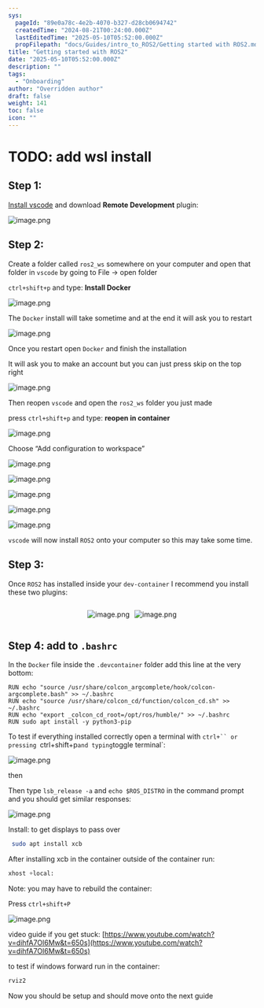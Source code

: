 ```yaml
---
sys:
  pageId: "89e0a78c-4e2b-4070-b327-d28cb0694742"
  createdTime: "2024-08-21T00:24:00.000Z"
  lastEditedTime: "2025-05-10T05:52:00.000Z"
  propFilepath: "docs/Guides/intro_to_ROS2/Getting started with ROS2.md"
title: "Getting started with ROS2"
date: "2025-05-10T05:52:00.000Z"
description: ""
tags:
  - "Onboarding"
author: "Overridden author"
draft: false
weight: 141
toc: false
icon: ""
---
```


# TODO: add wsl install

## Step 1:

[Install vscode](https://code.visualstudio.com/download) and download **Remote Development** plugin:

![image.png](https://prod-files-secure.s3.us-west-2.amazonaws.com/d518164a-d88e-44d1-a4ee-3adb3bd8bce0/efb52993-1881-4a40-b95e-6f020334f022/image.png?X-Amz-Algorithm=AWS4-HMAC-SHA256&X-Amz-Content-Sha256=UNSIGNED-PAYLOAD&X-Amz-Credential=ASIAZI2LB4663XZECE7V%2F20250525%2Fus-west-2%2Fs3%2Faws4_request&X-Amz-Date=20250525T081034Z&X-Amz-Expires=3600&X-Amz-Security-Token=IQoJb3JpZ2luX2VjEF0aCXVzLXdlc3QtMiJHMEUCIBbqkvReWeelE0rwWjmsb66WwN17YaVu1F1DkBetX4XPAiEA9EtyS480e8PMDolr033x2o1Dh1nlLM0AX5UCNPmC1jYq%2FwMIJhAAGgw2Mzc0MjMxODM4MDUiDIyPesI9oDb40m2fyircA3%2FtAnHmim%2BYUN1qLJlntJGsbHyIMMPa7NogHUZ35%2FEBjVDEoJ7zhQDzHD8kXkiw9sOiqcVuYy97uR%2FH69r3bnVdlqDsI51KqN9adNDod1YHDEEkIDN1eaopxw97ko56CzFRxzyXb0qcTMIR26oSD19YqDW2zN2bknWnn5utrm9wy8QFd4RryoRpddbULyeJilnD4f3TnAEC930HetO%2FPfABm5XG3ii87HVocnTQuENFKyO8FGlMWZwa07H%2FiHm166M7MDHGhNs8swtcObjqlcVS0M7%2F8JfUPv9u%2Bokk7vPuFI%2BWjdpBDGocR1Bb%2FTQd7vlRF29k9jHgtGpqAJsqqVvier10%2Bv0txWB95HINwV09NsKF%2Fwl%2Bv2C0pTF4KimAOYDcyKWqMAiOlV3pCwIeR8UpxohA%2BdLurFGsogq5v77tS3Vw15Np60MM0d%2FN6%2FrwMY0kuBIU%2F2WNLPt6KjoH6xb85W0h2AG4mrGO1PUXNYVs6fPcuVtYIZr9vBDGzG7q4OkyLfDhwYeKWNYPfid64hun2rUqTF5%2BOBYaYRP7RWKvAav02qMvys%2B%2FtfMXBiJj%2FurJ6FfETAeChwHxqCNrqORD7grhvL269lc0YqfvreBjHQptz8cnfcAaIDxCMKi5ysEGOqUBK1zxVaLU6OEjayZa86hAXsFUEIvyEUxIIxbJhbeKLgLXnpF%2Bcj%2FUetJWe2%2Bggq%2F5CXYK%2BhB8hJ8MYSspK%2BNX5w%2B4cQPAoVfSBHjej6n%2BRDRCcqyPSuVmtIOuXNj9196dCVT0IY374Xg5CX1S%2BMWhfxy%2FSniX5xUiW7H8qurl9wnp5b%2BwKA1mC2RNhn91XkKGQ0A5HlTuI%2FzC5Fbc3JMJDeYr1Lk5&X-Amz-Signature=9b40e333ae187d0931a3317b87fc096b4b792cecc36a198a2e51437bff62f9e0&X-Amz-SignedHeaders=host&x-id=GetObject)

## Step 2:

Create a folder called `ros2_ws` somewhere on your computer and open that folder in `vscode` by going to File → open folder 

`ctrl+shift+p` and type: **Install Docker**

![image.png](https://prod-files-secure.s3.us-west-2.amazonaws.com/d518164a-d88e-44d1-a4ee-3adb3bd8bce0/2269dc0e-1cd5-47ff-bceb-c04ad9b2eab0/image.png?X-Amz-Algorithm=AWS4-HMAC-SHA256&X-Amz-Content-Sha256=UNSIGNED-PAYLOAD&X-Amz-Credential=ASIAZI2LB4663XZECE7V%2F20250525%2Fus-west-2%2Fs3%2Faws4_request&X-Amz-Date=20250525T081034Z&X-Amz-Expires=3600&X-Amz-Security-Token=IQoJb3JpZ2luX2VjEF0aCXVzLXdlc3QtMiJHMEUCIBbqkvReWeelE0rwWjmsb66WwN17YaVu1F1DkBetX4XPAiEA9EtyS480e8PMDolr033x2o1Dh1nlLM0AX5UCNPmC1jYq%2FwMIJhAAGgw2Mzc0MjMxODM4MDUiDIyPesI9oDb40m2fyircA3%2FtAnHmim%2BYUN1qLJlntJGsbHyIMMPa7NogHUZ35%2FEBjVDEoJ7zhQDzHD8kXkiw9sOiqcVuYy97uR%2FH69r3bnVdlqDsI51KqN9adNDod1YHDEEkIDN1eaopxw97ko56CzFRxzyXb0qcTMIR26oSD19YqDW2zN2bknWnn5utrm9wy8QFd4RryoRpddbULyeJilnD4f3TnAEC930HetO%2FPfABm5XG3ii87HVocnTQuENFKyO8FGlMWZwa07H%2FiHm166M7MDHGhNs8swtcObjqlcVS0M7%2F8JfUPv9u%2Bokk7vPuFI%2BWjdpBDGocR1Bb%2FTQd7vlRF29k9jHgtGpqAJsqqVvier10%2Bv0txWB95HINwV09NsKF%2Fwl%2Bv2C0pTF4KimAOYDcyKWqMAiOlV3pCwIeR8UpxohA%2BdLurFGsogq5v77tS3Vw15Np60MM0d%2FN6%2FrwMY0kuBIU%2F2WNLPt6KjoH6xb85W0h2AG4mrGO1PUXNYVs6fPcuVtYIZr9vBDGzG7q4OkyLfDhwYeKWNYPfid64hun2rUqTF5%2BOBYaYRP7RWKvAav02qMvys%2B%2FtfMXBiJj%2FurJ6FfETAeChwHxqCNrqORD7grhvL269lc0YqfvreBjHQptz8cnfcAaIDxCMKi5ysEGOqUBK1zxVaLU6OEjayZa86hAXsFUEIvyEUxIIxbJhbeKLgLXnpF%2Bcj%2FUetJWe2%2Bggq%2F5CXYK%2BhB8hJ8MYSspK%2BNX5w%2B4cQPAoVfSBHjej6n%2BRDRCcqyPSuVmtIOuXNj9196dCVT0IY374Xg5CX1S%2BMWhfxy%2FSniX5xUiW7H8qurl9wnp5b%2BwKA1mC2RNhn91XkKGQ0A5HlTuI%2FzC5Fbc3JMJDeYr1Lk5&X-Amz-Signature=a7517b4dd29793d72a8ccabc8da7236548660f2ccce0ac2e4230985b09262c8b&X-Amz-SignedHeaders=host&x-id=GetObject)

The `Docker` install will take sometime and at the end it will ask you to restart

![image.png](https://prod-files-secure.s3.us-west-2.amazonaws.com/d518164a-d88e-44d1-a4ee-3adb3bd8bce0/ed233f78-be33-4b1f-b89c-9c346c0e961e/image.png?X-Amz-Algorithm=AWS4-HMAC-SHA256&X-Amz-Content-Sha256=UNSIGNED-PAYLOAD&X-Amz-Credential=ASIAZI2LB4663XZECE7V%2F20250525%2Fus-west-2%2Fs3%2Faws4_request&X-Amz-Date=20250525T081034Z&X-Amz-Expires=3600&X-Amz-Security-Token=IQoJb3JpZ2luX2VjEF0aCXVzLXdlc3QtMiJHMEUCIBbqkvReWeelE0rwWjmsb66WwN17YaVu1F1DkBetX4XPAiEA9EtyS480e8PMDolr033x2o1Dh1nlLM0AX5UCNPmC1jYq%2FwMIJhAAGgw2Mzc0MjMxODM4MDUiDIyPesI9oDb40m2fyircA3%2FtAnHmim%2BYUN1qLJlntJGsbHyIMMPa7NogHUZ35%2FEBjVDEoJ7zhQDzHD8kXkiw9sOiqcVuYy97uR%2FH69r3bnVdlqDsI51KqN9adNDod1YHDEEkIDN1eaopxw97ko56CzFRxzyXb0qcTMIR26oSD19YqDW2zN2bknWnn5utrm9wy8QFd4RryoRpddbULyeJilnD4f3TnAEC930HetO%2FPfABm5XG3ii87HVocnTQuENFKyO8FGlMWZwa07H%2FiHm166M7MDHGhNs8swtcObjqlcVS0M7%2F8JfUPv9u%2Bokk7vPuFI%2BWjdpBDGocR1Bb%2FTQd7vlRF29k9jHgtGpqAJsqqVvier10%2Bv0txWB95HINwV09NsKF%2Fwl%2Bv2C0pTF4KimAOYDcyKWqMAiOlV3pCwIeR8UpxohA%2BdLurFGsogq5v77tS3Vw15Np60MM0d%2FN6%2FrwMY0kuBIU%2F2WNLPt6KjoH6xb85W0h2AG4mrGO1PUXNYVs6fPcuVtYIZr9vBDGzG7q4OkyLfDhwYeKWNYPfid64hun2rUqTF5%2BOBYaYRP7RWKvAav02qMvys%2B%2FtfMXBiJj%2FurJ6FfETAeChwHxqCNrqORD7grhvL269lc0YqfvreBjHQptz8cnfcAaIDxCMKi5ysEGOqUBK1zxVaLU6OEjayZa86hAXsFUEIvyEUxIIxbJhbeKLgLXnpF%2Bcj%2FUetJWe2%2Bggq%2F5CXYK%2BhB8hJ8MYSspK%2BNX5w%2B4cQPAoVfSBHjej6n%2BRDRCcqyPSuVmtIOuXNj9196dCVT0IY374Xg5CX1S%2BMWhfxy%2FSniX5xUiW7H8qurl9wnp5b%2BwKA1mC2RNhn91XkKGQ0A5HlTuI%2FzC5Fbc3JMJDeYr1Lk5&X-Amz-Signature=a3b973044c68a248e1858dd37a1ac304cbe80835e9aab583ad80f56432b958ae&X-Amz-SignedHeaders=host&x-id=GetObject)

Once you restart open `Docker` and finish the installation

It will ask you to make an account but you can just press skip on the top right

![image.png](https://prod-files-secure.s3.us-west-2.amazonaws.com/d518164a-d88e-44d1-a4ee-3adb3bd8bce0/21010ad9-1659-4fd9-9f59-9932a09b2a3d/image.png?X-Amz-Algorithm=AWS4-HMAC-SHA256&X-Amz-Content-Sha256=UNSIGNED-PAYLOAD&X-Amz-Credential=ASIAZI2LB4663XZECE7V%2F20250525%2Fus-west-2%2Fs3%2Faws4_request&X-Amz-Date=20250525T081034Z&X-Amz-Expires=3600&X-Amz-Security-Token=IQoJb3JpZ2luX2VjEF0aCXVzLXdlc3QtMiJHMEUCIBbqkvReWeelE0rwWjmsb66WwN17YaVu1F1DkBetX4XPAiEA9EtyS480e8PMDolr033x2o1Dh1nlLM0AX5UCNPmC1jYq%2FwMIJhAAGgw2Mzc0MjMxODM4MDUiDIyPesI9oDb40m2fyircA3%2FtAnHmim%2BYUN1qLJlntJGsbHyIMMPa7NogHUZ35%2FEBjVDEoJ7zhQDzHD8kXkiw9sOiqcVuYy97uR%2FH69r3bnVdlqDsI51KqN9adNDod1YHDEEkIDN1eaopxw97ko56CzFRxzyXb0qcTMIR26oSD19YqDW2zN2bknWnn5utrm9wy8QFd4RryoRpddbULyeJilnD4f3TnAEC930HetO%2FPfABm5XG3ii87HVocnTQuENFKyO8FGlMWZwa07H%2FiHm166M7MDHGhNs8swtcObjqlcVS0M7%2F8JfUPv9u%2Bokk7vPuFI%2BWjdpBDGocR1Bb%2FTQd7vlRF29k9jHgtGpqAJsqqVvier10%2Bv0txWB95HINwV09NsKF%2Fwl%2Bv2C0pTF4KimAOYDcyKWqMAiOlV3pCwIeR8UpxohA%2BdLurFGsogq5v77tS3Vw15Np60MM0d%2FN6%2FrwMY0kuBIU%2F2WNLPt6KjoH6xb85W0h2AG4mrGO1PUXNYVs6fPcuVtYIZr9vBDGzG7q4OkyLfDhwYeKWNYPfid64hun2rUqTF5%2BOBYaYRP7RWKvAav02qMvys%2B%2FtfMXBiJj%2FurJ6FfETAeChwHxqCNrqORD7grhvL269lc0YqfvreBjHQptz8cnfcAaIDxCMKi5ysEGOqUBK1zxVaLU6OEjayZa86hAXsFUEIvyEUxIIxbJhbeKLgLXnpF%2Bcj%2FUetJWe2%2Bggq%2F5CXYK%2BhB8hJ8MYSspK%2BNX5w%2B4cQPAoVfSBHjej6n%2BRDRCcqyPSuVmtIOuXNj9196dCVT0IY374Xg5CX1S%2BMWhfxy%2FSniX5xUiW7H8qurl9wnp5b%2BwKA1mC2RNhn91XkKGQ0A5HlTuI%2FzC5Fbc3JMJDeYr1Lk5&X-Amz-Signature=109a542dcbaab1d3335fe82c4db01e9df31a6ebec0af5b2d43d5266d11c49c49&X-Amz-SignedHeaders=host&x-id=GetObject)

Then reopen `vscode` and open the `ros2_ws` folder you just made

press `ctrl+shift+p` and type: **reopen in container**

![image.png](https://prod-files-secure.s3.us-west-2.amazonaws.com/d518164a-d88e-44d1-a4ee-3adb3bd8bce0/4e93b8c2-41ad-488c-8095-c74205196118/image.png?X-Amz-Algorithm=AWS4-HMAC-SHA256&X-Amz-Content-Sha256=UNSIGNED-PAYLOAD&X-Amz-Credential=ASIAZI2LB4663XZECE7V%2F20250525%2Fus-west-2%2Fs3%2Faws4_request&X-Amz-Date=20250525T081034Z&X-Amz-Expires=3600&X-Amz-Security-Token=IQoJb3JpZ2luX2VjEF0aCXVzLXdlc3QtMiJHMEUCIBbqkvReWeelE0rwWjmsb66WwN17YaVu1F1DkBetX4XPAiEA9EtyS480e8PMDolr033x2o1Dh1nlLM0AX5UCNPmC1jYq%2FwMIJhAAGgw2Mzc0MjMxODM4MDUiDIyPesI9oDb40m2fyircA3%2FtAnHmim%2BYUN1qLJlntJGsbHyIMMPa7NogHUZ35%2FEBjVDEoJ7zhQDzHD8kXkiw9sOiqcVuYy97uR%2FH69r3bnVdlqDsI51KqN9adNDod1YHDEEkIDN1eaopxw97ko56CzFRxzyXb0qcTMIR26oSD19YqDW2zN2bknWnn5utrm9wy8QFd4RryoRpddbULyeJilnD4f3TnAEC930HetO%2FPfABm5XG3ii87HVocnTQuENFKyO8FGlMWZwa07H%2FiHm166M7MDHGhNs8swtcObjqlcVS0M7%2F8JfUPv9u%2Bokk7vPuFI%2BWjdpBDGocR1Bb%2FTQd7vlRF29k9jHgtGpqAJsqqVvier10%2Bv0txWB95HINwV09NsKF%2Fwl%2Bv2C0pTF4KimAOYDcyKWqMAiOlV3pCwIeR8UpxohA%2BdLurFGsogq5v77tS3Vw15Np60MM0d%2FN6%2FrwMY0kuBIU%2F2WNLPt6KjoH6xb85W0h2AG4mrGO1PUXNYVs6fPcuVtYIZr9vBDGzG7q4OkyLfDhwYeKWNYPfid64hun2rUqTF5%2BOBYaYRP7RWKvAav02qMvys%2B%2FtfMXBiJj%2FurJ6FfETAeChwHxqCNrqORD7grhvL269lc0YqfvreBjHQptz8cnfcAaIDxCMKi5ysEGOqUBK1zxVaLU6OEjayZa86hAXsFUEIvyEUxIIxbJhbeKLgLXnpF%2Bcj%2FUetJWe2%2Bggq%2F5CXYK%2BhB8hJ8MYSspK%2BNX5w%2B4cQPAoVfSBHjej6n%2BRDRCcqyPSuVmtIOuXNj9196dCVT0IY374Xg5CX1S%2BMWhfxy%2FSniX5xUiW7H8qurl9wnp5b%2BwKA1mC2RNhn91XkKGQ0A5HlTuI%2FzC5Fbc3JMJDeYr1Lk5&X-Amz-Signature=99ce40c52f64982dd6dff1f015fc6e330997f19b2faea94bad7433ffb9aa198e&X-Amz-SignedHeaders=host&x-id=GetObject)

Choose “Add configuration to workspace”

![image.png](https://prod-files-secure.s3.us-west-2.amazonaws.com/d518164a-d88e-44d1-a4ee-3adb3bd8bce0/9560b282-5060-4989-ba37-97e7b2c22476/image.png?X-Amz-Algorithm=AWS4-HMAC-SHA256&X-Amz-Content-Sha256=UNSIGNED-PAYLOAD&X-Amz-Credential=ASIAZI2LB4663XZECE7V%2F20250525%2Fus-west-2%2Fs3%2Faws4_request&X-Amz-Date=20250525T081034Z&X-Amz-Expires=3600&X-Amz-Security-Token=IQoJb3JpZ2luX2VjEF0aCXVzLXdlc3QtMiJHMEUCIBbqkvReWeelE0rwWjmsb66WwN17YaVu1F1DkBetX4XPAiEA9EtyS480e8PMDolr033x2o1Dh1nlLM0AX5UCNPmC1jYq%2FwMIJhAAGgw2Mzc0MjMxODM4MDUiDIyPesI9oDb40m2fyircA3%2FtAnHmim%2BYUN1qLJlntJGsbHyIMMPa7NogHUZ35%2FEBjVDEoJ7zhQDzHD8kXkiw9sOiqcVuYy97uR%2FH69r3bnVdlqDsI51KqN9adNDod1YHDEEkIDN1eaopxw97ko56CzFRxzyXb0qcTMIR26oSD19YqDW2zN2bknWnn5utrm9wy8QFd4RryoRpddbULyeJilnD4f3TnAEC930HetO%2FPfABm5XG3ii87HVocnTQuENFKyO8FGlMWZwa07H%2FiHm166M7MDHGhNs8swtcObjqlcVS0M7%2F8JfUPv9u%2Bokk7vPuFI%2BWjdpBDGocR1Bb%2FTQd7vlRF29k9jHgtGpqAJsqqVvier10%2Bv0txWB95HINwV09NsKF%2Fwl%2Bv2C0pTF4KimAOYDcyKWqMAiOlV3pCwIeR8UpxohA%2BdLurFGsogq5v77tS3Vw15Np60MM0d%2FN6%2FrwMY0kuBIU%2F2WNLPt6KjoH6xb85W0h2AG4mrGO1PUXNYVs6fPcuVtYIZr9vBDGzG7q4OkyLfDhwYeKWNYPfid64hun2rUqTF5%2BOBYaYRP7RWKvAav02qMvys%2B%2FtfMXBiJj%2FurJ6FfETAeChwHxqCNrqORD7grhvL269lc0YqfvreBjHQptz8cnfcAaIDxCMKi5ysEGOqUBK1zxVaLU6OEjayZa86hAXsFUEIvyEUxIIxbJhbeKLgLXnpF%2Bcj%2FUetJWe2%2Bggq%2F5CXYK%2BhB8hJ8MYSspK%2BNX5w%2B4cQPAoVfSBHjej6n%2BRDRCcqyPSuVmtIOuXNj9196dCVT0IY374Xg5CX1S%2BMWhfxy%2FSniX5xUiW7H8qurl9wnp5b%2BwKA1mC2RNhn91XkKGQ0A5HlTuI%2FzC5Fbc3JMJDeYr1Lk5&X-Amz-Signature=155b8c1a29119168511a502b32475438fb937493476d52fdb7bab7bed621f27c&X-Amz-SignedHeaders=host&x-id=GetObject)

![image.png](https://prod-files-secure.s3.us-west-2.amazonaws.com/d518164a-d88e-44d1-a4ee-3adb3bd8bce0/2ee63f81-886b-48e8-a553-dc6e5eac99e4/image.png?X-Amz-Algorithm=AWS4-HMAC-SHA256&X-Amz-Content-Sha256=UNSIGNED-PAYLOAD&X-Amz-Credential=ASIAZI2LB4663XZECE7V%2F20250525%2Fus-west-2%2Fs3%2Faws4_request&X-Amz-Date=20250525T081034Z&X-Amz-Expires=3600&X-Amz-Security-Token=IQoJb3JpZ2luX2VjEF0aCXVzLXdlc3QtMiJHMEUCIBbqkvReWeelE0rwWjmsb66WwN17YaVu1F1DkBetX4XPAiEA9EtyS480e8PMDolr033x2o1Dh1nlLM0AX5UCNPmC1jYq%2FwMIJhAAGgw2Mzc0MjMxODM4MDUiDIyPesI9oDb40m2fyircA3%2FtAnHmim%2BYUN1qLJlntJGsbHyIMMPa7NogHUZ35%2FEBjVDEoJ7zhQDzHD8kXkiw9sOiqcVuYy97uR%2FH69r3bnVdlqDsI51KqN9adNDod1YHDEEkIDN1eaopxw97ko56CzFRxzyXb0qcTMIR26oSD19YqDW2zN2bknWnn5utrm9wy8QFd4RryoRpddbULyeJilnD4f3TnAEC930HetO%2FPfABm5XG3ii87HVocnTQuENFKyO8FGlMWZwa07H%2FiHm166M7MDHGhNs8swtcObjqlcVS0M7%2F8JfUPv9u%2Bokk7vPuFI%2BWjdpBDGocR1Bb%2FTQd7vlRF29k9jHgtGpqAJsqqVvier10%2Bv0txWB95HINwV09NsKF%2Fwl%2Bv2C0pTF4KimAOYDcyKWqMAiOlV3pCwIeR8UpxohA%2BdLurFGsogq5v77tS3Vw15Np60MM0d%2FN6%2FrwMY0kuBIU%2F2WNLPt6KjoH6xb85W0h2AG4mrGO1PUXNYVs6fPcuVtYIZr9vBDGzG7q4OkyLfDhwYeKWNYPfid64hun2rUqTF5%2BOBYaYRP7RWKvAav02qMvys%2B%2FtfMXBiJj%2FurJ6FfETAeChwHxqCNrqORD7grhvL269lc0YqfvreBjHQptz8cnfcAaIDxCMKi5ysEGOqUBK1zxVaLU6OEjayZa86hAXsFUEIvyEUxIIxbJhbeKLgLXnpF%2Bcj%2FUetJWe2%2Bggq%2F5CXYK%2BhB8hJ8MYSspK%2BNX5w%2B4cQPAoVfSBHjej6n%2BRDRCcqyPSuVmtIOuXNj9196dCVT0IY374Xg5CX1S%2BMWhfxy%2FSniX5xUiW7H8qurl9wnp5b%2BwKA1mC2RNhn91XkKGQ0A5HlTuI%2FzC5Fbc3JMJDeYr1Lk5&X-Amz-Signature=d2232fd1c6eceabb512a5c8b55b2a838d8a0bd286d7501d1152f042c94eea463&X-Amz-SignedHeaders=host&x-id=GetObject)

![image.png](https://prod-files-secure.s3.us-west-2.amazonaws.com/d518164a-d88e-44d1-a4ee-3adb3bd8bce0/ae1580b2-b048-407e-aed9-b584224a7a04/image.png?X-Amz-Algorithm=AWS4-HMAC-SHA256&X-Amz-Content-Sha256=UNSIGNED-PAYLOAD&X-Amz-Credential=ASIAZI2LB4663XZECE7V%2F20250525%2Fus-west-2%2Fs3%2Faws4_request&X-Amz-Date=20250525T081034Z&X-Amz-Expires=3600&X-Amz-Security-Token=IQoJb3JpZ2luX2VjEF0aCXVzLXdlc3QtMiJHMEUCIBbqkvReWeelE0rwWjmsb66WwN17YaVu1F1DkBetX4XPAiEA9EtyS480e8PMDolr033x2o1Dh1nlLM0AX5UCNPmC1jYq%2FwMIJhAAGgw2Mzc0MjMxODM4MDUiDIyPesI9oDb40m2fyircA3%2FtAnHmim%2BYUN1qLJlntJGsbHyIMMPa7NogHUZ35%2FEBjVDEoJ7zhQDzHD8kXkiw9sOiqcVuYy97uR%2FH69r3bnVdlqDsI51KqN9adNDod1YHDEEkIDN1eaopxw97ko56CzFRxzyXb0qcTMIR26oSD19YqDW2zN2bknWnn5utrm9wy8QFd4RryoRpddbULyeJilnD4f3TnAEC930HetO%2FPfABm5XG3ii87HVocnTQuENFKyO8FGlMWZwa07H%2FiHm166M7MDHGhNs8swtcObjqlcVS0M7%2F8JfUPv9u%2Bokk7vPuFI%2BWjdpBDGocR1Bb%2FTQd7vlRF29k9jHgtGpqAJsqqVvier10%2Bv0txWB95HINwV09NsKF%2Fwl%2Bv2C0pTF4KimAOYDcyKWqMAiOlV3pCwIeR8UpxohA%2BdLurFGsogq5v77tS3Vw15Np60MM0d%2FN6%2FrwMY0kuBIU%2F2WNLPt6KjoH6xb85W0h2AG4mrGO1PUXNYVs6fPcuVtYIZr9vBDGzG7q4OkyLfDhwYeKWNYPfid64hun2rUqTF5%2BOBYaYRP7RWKvAav02qMvys%2B%2FtfMXBiJj%2FurJ6FfETAeChwHxqCNrqORD7grhvL269lc0YqfvreBjHQptz8cnfcAaIDxCMKi5ysEGOqUBK1zxVaLU6OEjayZa86hAXsFUEIvyEUxIIxbJhbeKLgLXnpF%2Bcj%2FUetJWe2%2Bggq%2F5CXYK%2BhB8hJ8MYSspK%2BNX5w%2B4cQPAoVfSBHjej6n%2BRDRCcqyPSuVmtIOuXNj9196dCVT0IY374Xg5CX1S%2BMWhfxy%2FSniX5xUiW7H8qurl9wnp5b%2BwKA1mC2RNhn91XkKGQ0A5HlTuI%2FzC5Fbc3JMJDeYr1Lk5&X-Amz-Signature=ad5b09c84c6dff2c2875dd382822a6260d2d6e40a3e2d1591e31732369705bc4&X-Amz-SignedHeaders=host&x-id=GetObject)

![image.png](https://prod-files-secure.s3.us-west-2.amazonaws.com/d518164a-d88e-44d1-a4ee-3adb3bd8bce0/53255b28-f75e-430f-b9e3-c0ac8577e42b/image.png?X-Amz-Algorithm=AWS4-HMAC-SHA256&X-Amz-Content-Sha256=UNSIGNED-PAYLOAD&X-Amz-Credential=ASIAZI2LB4663XZECE7V%2F20250525%2Fus-west-2%2Fs3%2Faws4_request&X-Amz-Date=20250525T081034Z&X-Amz-Expires=3600&X-Amz-Security-Token=IQoJb3JpZ2luX2VjEF0aCXVzLXdlc3QtMiJHMEUCIBbqkvReWeelE0rwWjmsb66WwN17YaVu1F1DkBetX4XPAiEA9EtyS480e8PMDolr033x2o1Dh1nlLM0AX5UCNPmC1jYq%2FwMIJhAAGgw2Mzc0MjMxODM4MDUiDIyPesI9oDb40m2fyircA3%2FtAnHmim%2BYUN1qLJlntJGsbHyIMMPa7NogHUZ35%2FEBjVDEoJ7zhQDzHD8kXkiw9sOiqcVuYy97uR%2FH69r3bnVdlqDsI51KqN9adNDod1YHDEEkIDN1eaopxw97ko56CzFRxzyXb0qcTMIR26oSD19YqDW2zN2bknWnn5utrm9wy8QFd4RryoRpddbULyeJilnD4f3TnAEC930HetO%2FPfABm5XG3ii87HVocnTQuENFKyO8FGlMWZwa07H%2FiHm166M7MDHGhNs8swtcObjqlcVS0M7%2F8JfUPv9u%2Bokk7vPuFI%2BWjdpBDGocR1Bb%2FTQd7vlRF29k9jHgtGpqAJsqqVvier10%2Bv0txWB95HINwV09NsKF%2Fwl%2Bv2C0pTF4KimAOYDcyKWqMAiOlV3pCwIeR8UpxohA%2BdLurFGsogq5v77tS3Vw15Np60MM0d%2FN6%2FrwMY0kuBIU%2F2WNLPt6KjoH6xb85W0h2AG4mrGO1PUXNYVs6fPcuVtYIZr9vBDGzG7q4OkyLfDhwYeKWNYPfid64hun2rUqTF5%2BOBYaYRP7RWKvAav02qMvys%2B%2FtfMXBiJj%2FurJ6FfETAeChwHxqCNrqORD7grhvL269lc0YqfvreBjHQptz8cnfcAaIDxCMKi5ysEGOqUBK1zxVaLU6OEjayZa86hAXsFUEIvyEUxIIxbJhbeKLgLXnpF%2Bcj%2FUetJWe2%2Bggq%2F5CXYK%2BhB8hJ8MYSspK%2BNX5w%2B4cQPAoVfSBHjej6n%2BRDRCcqyPSuVmtIOuXNj9196dCVT0IY374Xg5CX1S%2BMWhfxy%2FSniX5xUiW7H8qurl9wnp5b%2BwKA1mC2RNhn91XkKGQ0A5HlTuI%2FzC5Fbc3JMJDeYr1Lk5&X-Amz-Signature=a2c1d270ad25c717ddec6b4842dc1143cecf954d04c3a9c0708663ba97699182&X-Amz-SignedHeaders=host&x-id=GetObject)

![image.png](https://prod-files-secure.s3.us-west-2.amazonaws.com/d518164a-d88e-44d1-a4ee-3adb3bd8bce0/7c562767-5af9-4ffb-97d1-327bcdf4ee00/image.png?X-Amz-Algorithm=AWS4-HMAC-SHA256&X-Amz-Content-Sha256=UNSIGNED-PAYLOAD&X-Amz-Credential=ASIAZI2LB4663XZECE7V%2F20250525%2Fus-west-2%2Fs3%2Faws4_request&X-Amz-Date=20250525T081034Z&X-Amz-Expires=3600&X-Amz-Security-Token=IQoJb3JpZ2luX2VjEF0aCXVzLXdlc3QtMiJHMEUCIBbqkvReWeelE0rwWjmsb66WwN17YaVu1F1DkBetX4XPAiEA9EtyS480e8PMDolr033x2o1Dh1nlLM0AX5UCNPmC1jYq%2FwMIJhAAGgw2Mzc0MjMxODM4MDUiDIyPesI9oDb40m2fyircA3%2FtAnHmim%2BYUN1qLJlntJGsbHyIMMPa7NogHUZ35%2FEBjVDEoJ7zhQDzHD8kXkiw9sOiqcVuYy97uR%2FH69r3bnVdlqDsI51KqN9adNDod1YHDEEkIDN1eaopxw97ko56CzFRxzyXb0qcTMIR26oSD19YqDW2zN2bknWnn5utrm9wy8QFd4RryoRpddbULyeJilnD4f3TnAEC930HetO%2FPfABm5XG3ii87HVocnTQuENFKyO8FGlMWZwa07H%2FiHm166M7MDHGhNs8swtcObjqlcVS0M7%2F8JfUPv9u%2Bokk7vPuFI%2BWjdpBDGocR1Bb%2FTQd7vlRF29k9jHgtGpqAJsqqVvier10%2Bv0txWB95HINwV09NsKF%2Fwl%2Bv2C0pTF4KimAOYDcyKWqMAiOlV3pCwIeR8UpxohA%2BdLurFGsogq5v77tS3Vw15Np60MM0d%2FN6%2FrwMY0kuBIU%2F2WNLPt6KjoH6xb85W0h2AG4mrGO1PUXNYVs6fPcuVtYIZr9vBDGzG7q4OkyLfDhwYeKWNYPfid64hun2rUqTF5%2BOBYaYRP7RWKvAav02qMvys%2B%2FtfMXBiJj%2FurJ6FfETAeChwHxqCNrqORD7grhvL269lc0YqfvreBjHQptz8cnfcAaIDxCMKi5ysEGOqUBK1zxVaLU6OEjayZa86hAXsFUEIvyEUxIIxbJhbeKLgLXnpF%2Bcj%2FUetJWe2%2Bggq%2F5CXYK%2BhB8hJ8MYSspK%2BNX5w%2B4cQPAoVfSBHjej6n%2BRDRCcqyPSuVmtIOuXNj9196dCVT0IY374Xg5CX1S%2BMWhfxy%2FSniX5xUiW7H8qurl9wnp5b%2BwKA1mC2RNhn91XkKGQ0A5HlTuI%2FzC5Fbc3JMJDeYr1Lk5&X-Amz-Signature=95f1a95427467168af9af34d889ccb2e33fb74b841ef34fc7e36352e926ad77d&X-Amz-SignedHeaders=host&x-id=GetObject)

`vscode` will now install `ROS2` onto your computer so this may take some time.

## Step 3:

Once `ROS2` has installed inside your `dev-container` I recommend you install these two plugins:

<div style="display: flex;flex-direction: row; column-gap:10px; max-width: 630px;justify-content: center;">
<div>

![image.png](https://prod-files-secure.s3.us-west-2.amazonaws.com/d518164a-d88e-44d1-a4ee-3adb3bd8bce0/3fc3d550-5a54-4ba1-ba6b-faa01cdb7369/image.png?X-Amz-Algorithm=AWS4-HMAC-SHA256&X-Amz-Content-Sha256=UNSIGNED-PAYLOAD&X-Amz-Credential=ASIAZI2LB466S5ZW2Q7S%2F20250525%2Fus-west-2%2Fs3%2Faws4_request&X-Amz-Date=20250525T081035Z&X-Amz-Expires=3600&X-Amz-Security-Token=IQoJb3JpZ2luX2VjEGAaCXVzLXdlc3QtMiJHMEUCIGyv4OlsUgkcH9hyeMFJ2SrkOd1UZciDAeJNJBdg7QAoAiEA14gTChjjfK7kLWpb2fXfvOcZf3Rel7w%2B93iR%2FzKPn2Aq%2FwMIKRAAGgw2Mzc0MjMxODM4MDUiDEb7sHnaNHNwqRjhLyrcA022RAM67HjilPg%2FXYNhDdIP6wiLDEHtkFeoQg1NlRGwBdp7%2FVq7o9XM5vvb8KCldA0Wp4wIw%2BbPBt3mPdja2KcKi0zgQ4jwHOfcBj2O77KQDJadbYVoY9EQa3vqSqZbP%2F81MipBVPLvNa3hX4U11TFskAEV%2FcsbZ4BtqqKGaSJHgbttNBT6MNXUuZqU%2BxPQCEWfwVkhlhEpFqkOSBJp0e92VkN2dxlqbNvr3B5zUEgkkawzmx%2BWCGmXY%2FwOaj9UiCe64b%2BbLCh6ZLqilbcJYKYz9LYI3FPd5aT2N2%2FYC2lSHzvaJ3lMBqK%2BWrFQCn4lfYGnBVYlTors7d6kLSB7u%2FS2FOj5n9ltMtMQIRSFnb5nrK7hDPST2%2Bp06pblPh6DNSZHFPA%2F0cgRj8Z3q4hNUHMccLA0KO8HK1b0H68iempf4G%2FQLOeffNqzXPouZwFGHzeyVWRJbkFmT2fOnwUF8QAxwS23MKWiTrDGo7APP1EwZIhGZyko8wKbDGPN%2FiDHQbFv8pl%2FMqCqZyrzBOapzhX%2FqH%2FL2cS%2BbVos7ATi5B7Lw8tIflfsPZPJAvxwyk1aZfqYe07vGlbOYhyn%2BjCu5JgJH3mvZC2KN4800rJxP7e%2BHNXDl9xTb8GL1Cb%2BMNufy8EGOqUBCrXiK%2Bdw80W8%2B9nuT1NmsQpvcsnZzqU7fJLz1dV6NG8W%2BaEBqhR%2FXDIKyuhnWIJCnbkYtlk0rrvk9rFG3Q%2BHmTMaPJfQAvjIhJdlaaO0D84%2BM1afje3TjTIW0GIYKOmRuoBbd5HCrT1CK4cAviAi9qmmjteDLJfHz%2BAtQ%2BJjcVAKdRpT9iYoTR5Q1nKb7aWhR9AfGeWurVG4Cc5wJbx5zqTW4N4X&X-Amz-Signature=7480a0e1744e9e9cfa4d128de79d099751d2aa85c9dde20732607727d869f549&X-Amz-SignedHeaders=host&x-id=GetObject)

</div>
<div>

![image.png](https://prod-files-secure.s3.us-west-2.amazonaws.com/d518164a-d88e-44d1-a4ee-3adb3bd8bce0/d994cc66-13c2-4093-a5a3-f84cf4601a82/image.png?X-Amz-Algorithm=AWS4-HMAC-SHA256&X-Amz-Content-Sha256=UNSIGNED-PAYLOAD&X-Amz-Credential=ASIAZI2LB466YGTRBDDN%2F20250525%2Fus-west-2%2Fs3%2Faws4_request&X-Amz-Date=20250525T081035Z&X-Amz-Expires=3600&X-Amz-Security-Token=IQoJb3JpZ2luX2VjEF4aCXVzLXdlc3QtMiJIMEYCIQC6J0jyx0pBBic06beLBwb2EgUxmYGi91Tu73dAfnan0QIhALtfOBiUcm%2BjQfaEj4fH3mTWpwge2pdphzn7zBf4Q6lyKv8DCCcQABoMNjM3NDIzMTgzODA1IgwxQPi2L6LOfcxs6xQq3AMENYcdnb5XSv6WznkyHC%2BvkfMGCLi7IB6tvViAeKfQE3edeZPgowvVTpC%2Fu%2FBJ6j774wJyycDEKFVRlmv0F51Pfw9QaWS10TIm69Njrfp3C7cdu70W2BPnXYALj5Nnc13FNFgAQbZ%2B%2FXGEr7b3N78%2FExPZjCMXEgbTvoUQm%2BZD2mtzVLmkqRqDiYn9wXlRDzDDsYK8grld8Ter%2BSF7a4SB7ksZPJuyVW4xzgK%2FmaX3pvVa6U%2BKfG%2F3lRKkZYR63UVaXirOgC2lfl4zHXTlUzlBXVoHhMnvgilN%2F%2FpBrzaAWRgUtmCaldVXwU7VTpl0w6c8b1BjNDDKkSX33YPkSS5miTyKBUiont4rJucYEp4lqz3yn6djvbQe9AvnNXQ7rTwug16vvuhKGMWjGtYYxMdG4kAJbyZZB3wqkxqgRv9KwArVWdFJRXNoNlJPMrPBpmnbDRnq6qhrOTwij%2FwNZRkdceWshkLaZFgMAisf%2FaiBp5GLrWAPzZr76ZwBEO3S5loRwA%2F1UsMbfuAI8Rd4HXAYnMSiTBLwK6D2sEv1JC8JaUVRJ96xjpwi5w2ndLSYb1GA0Q%2F%2FxSwAWQ%2FzveVorWF8AjqSaarYhlJRAzY02nsb4VzU3Q4nEPTwxpKl9zCE3MrBBjqkARFf6dP10XjnHlccxhL4KaLtRiAfmFRdnM3AAuxXClBi5KQGD65mvZezRrvvaa%2BOtbV036VcNLIuxsnSG7jM1A%2BIE7%2BwmkXIn7N6Y8Ce3qu6cRKcTJmWRwln5aGLfnaoj240lXjML0WTmdObfCSwSvN%2B%2Ff%2BAfRzucwA2BnIv38%2FDqBAsCH9p8%2BseE544NGtnwjTXndrRq8k3nEEwliWjYGMVjqPt&X-Amz-Signature=be5fe3dffcbd1d999f8c0de28cd937896dee81d448b6c5a79d724c73b2598936&X-Amz-SignedHeaders=host&x-id=GetObject)

</div>
</div>

## Step 4: add to `.bashrc`

In the `Docker` file inside the `.devcontainer` folder add this line at the very bottom: 

```docker
RUN echo "source /usr/share/colcon_argcomplete/hook/colcon-argcomplete.bash" >> ~/.bashrc
RUN echo "source /usr/share/colcon_cd/function/colcon_cd.sh" >> ~/.bashrc
RUN echo "export _colcon_cd_root=/opt/ros/humble/" >> ~/.bashrc
RUN sudo apt install -y python3-pip 
```

To test if everything installed correctly open a terminal with `ctrl+`` or pressing `ctrl+shift+p` and typing `toggle terminal`:

![image.png](https://prod-files-secure.s3.us-west-2.amazonaws.com/d518164a-d88e-44d1-a4ee-3adb3bd8bce0/6a4943d8-b04e-4c02-9a58-775f3384d1a5/image.png?X-Amz-Algorithm=AWS4-HMAC-SHA256&X-Amz-Content-Sha256=UNSIGNED-PAYLOAD&X-Amz-Credential=ASIAZI2LB4663XZECE7V%2F20250525%2Fus-west-2%2Fs3%2Faws4_request&X-Amz-Date=20250525T081034Z&X-Amz-Expires=3600&X-Amz-Security-Token=IQoJb3JpZ2luX2VjEF0aCXVzLXdlc3QtMiJHMEUCIBbqkvReWeelE0rwWjmsb66WwN17YaVu1F1DkBetX4XPAiEA9EtyS480e8PMDolr033x2o1Dh1nlLM0AX5UCNPmC1jYq%2FwMIJhAAGgw2Mzc0MjMxODM4MDUiDIyPesI9oDb40m2fyircA3%2FtAnHmim%2BYUN1qLJlntJGsbHyIMMPa7NogHUZ35%2FEBjVDEoJ7zhQDzHD8kXkiw9sOiqcVuYy97uR%2FH69r3bnVdlqDsI51KqN9adNDod1YHDEEkIDN1eaopxw97ko56CzFRxzyXb0qcTMIR26oSD19YqDW2zN2bknWnn5utrm9wy8QFd4RryoRpddbULyeJilnD4f3TnAEC930HetO%2FPfABm5XG3ii87HVocnTQuENFKyO8FGlMWZwa07H%2FiHm166M7MDHGhNs8swtcObjqlcVS0M7%2F8JfUPv9u%2Bokk7vPuFI%2BWjdpBDGocR1Bb%2FTQd7vlRF29k9jHgtGpqAJsqqVvier10%2Bv0txWB95HINwV09NsKF%2Fwl%2Bv2C0pTF4KimAOYDcyKWqMAiOlV3pCwIeR8UpxohA%2BdLurFGsogq5v77tS3Vw15Np60MM0d%2FN6%2FrwMY0kuBIU%2F2WNLPt6KjoH6xb85W0h2AG4mrGO1PUXNYVs6fPcuVtYIZr9vBDGzG7q4OkyLfDhwYeKWNYPfid64hun2rUqTF5%2BOBYaYRP7RWKvAav02qMvys%2B%2FtfMXBiJj%2FurJ6FfETAeChwHxqCNrqORD7grhvL269lc0YqfvreBjHQptz8cnfcAaIDxCMKi5ysEGOqUBK1zxVaLU6OEjayZa86hAXsFUEIvyEUxIIxbJhbeKLgLXnpF%2Bcj%2FUetJWe2%2Bggq%2F5CXYK%2BhB8hJ8MYSspK%2BNX5w%2B4cQPAoVfSBHjej6n%2BRDRCcqyPSuVmtIOuXNj9196dCVT0IY374Xg5CX1S%2BMWhfxy%2FSniX5xUiW7H8qurl9wnp5b%2BwKA1mC2RNhn91XkKGQ0A5HlTuI%2FzC5Fbc3JMJDeYr1Lk5&X-Amz-Signature=85d065bfb8ff63f2ce52599d001d14e85cf7ab9635127771b0d71ab6bbef55bb&X-Amz-SignedHeaders=host&x-id=GetObject)

then 

Then type `lsb_release -a` and `echo $ROS_DISTRO` in the command prompt and you should get similar responses:

![image.png](https://prod-files-secure.s3.us-west-2.amazonaws.com/d518164a-d88e-44d1-a4ee-3adb3bd8bce0/3e635dec-a805-4e85-8b9e-d000e5b71a4e/image.png?X-Amz-Algorithm=AWS4-HMAC-SHA256&X-Amz-Content-Sha256=UNSIGNED-PAYLOAD&X-Amz-Credential=ASIAZI2LB4663XZECE7V%2F20250525%2Fus-west-2%2Fs3%2Faws4_request&X-Amz-Date=20250525T081034Z&X-Amz-Expires=3600&X-Amz-Security-Token=IQoJb3JpZ2luX2VjEF0aCXVzLXdlc3QtMiJHMEUCIBbqkvReWeelE0rwWjmsb66WwN17YaVu1F1DkBetX4XPAiEA9EtyS480e8PMDolr033x2o1Dh1nlLM0AX5UCNPmC1jYq%2FwMIJhAAGgw2Mzc0MjMxODM4MDUiDIyPesI9oDb40m2fyircA3%2FtAnHmim%2BYUN1qLJlntJGsbHyIMMPa7NogHUZ35%2FEBjVDEoJ7zhQDzHD8kXkiw9sOiqcVuYy97uR%2FH69r3bnVdlqDsI51KqN9adNDod1YHDEEkIDN1eaopxw97ko56CzFRxzyXb0qcTMIR26oSD19YqDW2zN2bknWnn5utrm9wy8QFd4RryoRpddbULyeJilnD4f3TnAEC930HetO%2FPfABm5XG3ii87HVocnTQuENFKyO8FGlMWZwa07H%2FiHm166M7MDHGhNs8swtcObjqlcVS0M7%2F8JfUPv9u%2Bokk7vPuFI%2BWjdpBDGocR1Bb%2FTQd7vlRF29k9jHgtGpqAJsqqVvier10%2Bv0txWB95HINwV09NsKF%2Fwl%2Bv2C0pTF4KimAOYDcyKWqMAiOlV3pCwIeR8UpxohA%2BdLurFGsogq5v77tS3Vw15Np60MM0d%2FN6%2FrwMY0kuBIU%2F2WNLPt6KjoH6xb85W0h2AG4mrGO1PUXNYVs6fPcuVtYIZr9vBDGzG7q4OkyLfDhwYeKWNYPfid64hun2rUqTF5%2BOBYaYRP7RWKvAav02qMvys%2B%2FtfMXBiJj%2FurJ6FfETAeChwHxqCNrqORD7grhvL269lc0YqfvreBjHQptz8cnfcAaIDxCMKi5ysEGOqUBK1zxVaLU6OEjayZa86hAXsFUEIvyEUxIIxbJhbeKLgLXnpF%2Bcj%2FUetJWe2%2Bggq%2F5CXYK%2BhB8hJ8MYSspK%2BNX5w%2B4cQPAoVfSBHjej6n%2BRDRCcqyPSuVmtIOuXNj9196dCVT0IY374Xg5CX1S%2BMWhfxy%2FSniX5xUiW7H8qurl9wnp5b%2BwKA1mC2RNhn91XkKGQ0A5HlTuI%2FzC5Fbc3JMJDeYr1Lk5&X-Amz-Signature=1ed3f1f78732ce242f905c39b5be140625c33e7cb160fb229a6ff98a86704ab7&X-Amz-SignedHeaders=host&x-id=GetObject)

Install:  to get displays to pass over

```bash
 sudo apt install xcb
```

After installing xcb in the container outside of the container run:

```python
xhost +local:
```

Note: you may have to rebuild the container:

Press `ctrl+shift+P`

![image.png](https://prod-files-secure.s3.us-west-2.amazonaws.com/d518164a-d88e-44d1-a4ee-3adb3bd8bce0/6c2be660-2618-4c38-9c26-53554f7a0b7b/image.png?X-Amz-Algorithm=AWS4-HMAC-SHA256&X-Amz-Content-Sha256=UNSIGNED-PAYLOAD&X-Amz-Credential=ASIAZI2LB4663XZECE7V%2F20250525%2Fus-west-2%2Fs3%2Faws4_request&X-Amz-Date=20250525T081034Z&X-Amz-Expires=3600&X-Amz-Security-Token=IQoJb3JpZ2luX2VjEF0aCXVzLXdlc3QtMiJHMEUCIBbqkvReWeelE0rwWjmsb66WwN17YaVu1F1DkBetX4XPAiEA9EtyS480e8PMDolr033x2o1Dh1nlLM0AX5UCNPmC1jYq%2FwMIJhAAGgw2Mzc0MjMxODM4MDUiDIyPesI9oDb40m2fyircA3%2FtAnHmim%2BYUN1qLJlntJGsbHyIMMPa7NogHUZ35%2FEBjVDEoJ7zhQDzHD8kXkiw9sOiqcVuYy97uR%2FH69r3bnVdlqDsI51KqN9adNDod1YHDEEkIDN1eaopxw97ko56CzFRxzyXb0qcTMIR26oSD19YqDW2zN2bknWnn5utrm9wy8QFd4RryoRpddbULyeJilnD4f3TnAEC930HetO%2FPfABm5XG3ii87HVocnTQuENFKyO8FGlMWZwa07H%2FiHm166M7MDHGhNs8swtcObjqlcVS0M7%2F8JfUPv9u%2Bokk7vPuFI%2BWjdpBDGocR1Bb%2FTQd7vlRF29k9jHgtGpqAJsqqVvier10%2Bv0txWB95HINwV09NsKF%2Fwl%2Bv2C0pTF4KimAOYDcyKWqMAiOlV3pCwIeR8UpxohA%2BdLurFGsogq5v77tS3Vw15Np60MM0d%2FN6%2FrwMY0kuBIU%2F2WNLPt6KjoH6xb85W0h2AG4mrGO1PUXNYVs6fPcuVtYIZr9vBDGzG7q4OkyLfDhwYeKWNYPfid64hun2rUqTF5%2BOBYaYRP7RWKvAav02qMvys%2B%2FtfMXBiJj%2FurJ6FfETAeChwHxqCNrqORD7grhvL269lc0YqfvreBjHQptz8cnfcAaIDxCMKi5ysEGOqUBK1zxVaLU6OEjayZa86hAXsFUEIvyEUxIIxbJhbeKLgLXnpF%2Bcj%2FUetJWe2%2Bggq%2F5CXYK%2BhB8hJ8MYSspK%2BNX5w%2B4cQPAoVfSBHjej6n%2BRDRCcqyPSuVmtIOuXNj9196dCVT0IY374Xg5CX1S%2BMWhfxy%2FSniX5xUiW7H8qurl9wnp5b%2BwKA1mC2RNhn91XkKGQ0A5HlTuI%2FzC5Fbc3JMJDeYr1Lk5&X-Amz-Signature=7103c3078bb16ffa1f9feaeace4ad8d8e466580ad7fb2de6baa26b4989975577&X-Amz-SignedHeaders=host&x-id=GetObject)

video guide if you get stuck: [https://www.youtube.com/watch?v=dihfA7Ol6Mw&t=650s](https://www.youtube.com/watch?v=dihfA7Ol6Mw&t=650s)

to test if windows forward run in the container:

```bash
rviz2
```

Now you should be setup and should move onto the next guide 
